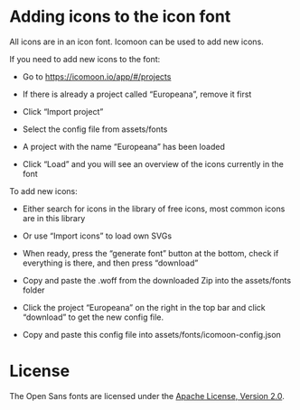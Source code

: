 # Adding icons to the icon font

All icons are in an icon font. Icomoon can be used to add new icons.

If you need to add new icons to the font:

- Go to https://icomoon.io/app/#/projects

- If there is already a project called “Europeana”, remove it first

- Click “Import project”

- Select the config file from assets/fonts

- A project with the name “Europeana” has been loaded

- Click “Load” and you will see an overview of the icons currently in the font

To add new icons:

- Either search for icons in the library of free icons, most common icons are in this library

- Or use “Import icons” to load own SVGs

- When ready, press the “generate font” button at the bottom, check if everything is there, and then press “download”

- Copy and paste the .woff from the downloaded Zip into the assets/fonts folder

- Click the project “Europeana” on the right in the top bar and click “download” to get the new config file.

- Copy and paste this config file into assets/fonts/icomoon-config.json

# License

The Open Sans fonts are licensed under the [Apache License, Version 2.0](https://www.apache.org/licenses/LICENSE-2.0).
